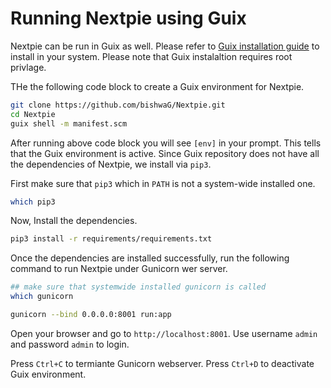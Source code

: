 # Running Nextpie using Guix

Nextpie can be run in Guix as well. Please refer to [Guix installation guide](https://guix.gnu.org/manual/en/html_node/Binary-Installation.html) to install in your system. Please note that Guix instalaltion requires root privlage. 

THe the following code block to create a Guix environment for Nextpie. 
```bash
git clone https://github.com/bishwaG/Nextpie.git
cd Nextpie
guix shell -m manifest.scm
```

After running above code block you will see `[env]` in your prompt. This tells that the Guix environment is active. Since Guix repository does not have all the dependencies of Nextpie, we install via `pip3`. 

First make sure that `pip3` which in `PATH` is not a system-wide installed one.
```bash
which pip3
```

Now, Install the dependencies.

```bash
pip3 install -r requirements/requirements.txt
```

Once the dependencies are installed successfully, run the following command to run Nextpie under Gunicorn wer server.

```bash
## make sure that systemwide installed gunicorn is called
which gunicorn

gunicorn --bind 0.0.0.0:8001 run:app
```

Open your browser and go to `http://localhost:8001`. Use username `admin` and password `admin` to login.

Press `Ctrl+C` to termiante Gunicorn webserver.
Press `Ctrl+D` to deactivate Guix environment.
